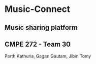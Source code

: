 Music-Connect
=============

Music sharing platform
----------------------

CMPE 272 - Team 30
------------------

Parth Kathuria,
Gagan Gautam,
Jibin Tomy
